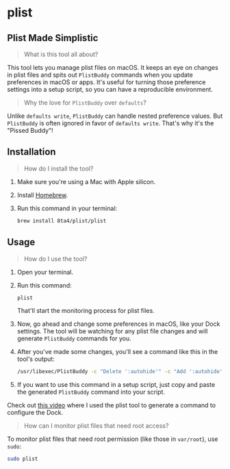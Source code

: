 # plist

## Plist Made Simplistic

> What is this tool all about?

This tool lets you manage plist files on macOS. It keeps an eye on changes in plist files and spits out `PlistBuddy` commands when you update preferences in macOS or apps. It's useful for turning those preference settings into a setup script, so you can have a reproducible environment.

> Why the love for `PlistBuddy` over `defaults`?

Unlike `defaults write`, `PlistBuddy` can handle nested preference values. But `PlistBuddy` is often ignored in favor of `defaults write`. That's why it's the "Pissed Buddy"!

## Installation

> How do I install the tool?

1. Make sure you're using a Mac with Apple silicon.

1. Install [Homebrew](https://brew.sh/#install).

1. Run this command in your terminal:

   ```sh
   brew install 8ta4/plist/plist
   ```

## Usage

> How do I use the tool?

1. Open your terminal.

1. Run this command:

   ```bash
   plist
   ```

   That'll start the monitoring process for plist files.

1. Now, go ahead and change some preferences in macOS, like your Dock settings. The tool will be watching for any plist file changes and will generate `PlistBuddy` commands for you.

1. After you've made some changes, you'll see a command like this in the tool's output:

   ```bash
   /usr/libexec/PlistBuddy -c "Delete ':autohide'" -c "Add ':autohide' bool 'true'" "$HOME/Library/Preferences/com.apple.dock.plist"
   ```

1. If you want to use this command in a setup script, just copy and paste the generated `PlistBuddy` command into your script.

Check out [this video](https://youtu.be/XvtGb3GxfWw?t=8272) where I used the plist tool to generate a command to configure the Dock.

> How can I monitor plist files that need root access?

To monitor plist files that need root permission (like those in `var/root`), use `sudo`:

```bash
sudo plist
```
